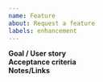 ```yaml
---
name: Feature
about: Request a feature
labels: enhancement
---
```

**Goal / User story**  
**Acceptance criteria**  
**Notes/Links**  

